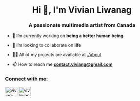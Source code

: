 <h1 align="center">Hi 👋, I'm Vivian Liwanag</h1>
<h3 align="center">A passionate multimedia artist from Canada</h3>

- 🔭 I’m currently working on **being a better human being**

- 👯 I’m looking to collaborate on **life**

- 👨‍💻 All of my projects are available at [./about](./about)

- 📫 How to reach me **contact.viviang@gmail.com**

<h3 align="left">Connect with me:</h3>
<p align="left">
<a href="https://linkedin.com/in/vivian-liwanag-a48592261" target="blank"><img align="center" src="https://raw.githubusercontent.com/rahuldkjain/github-profile-readme-generator/master/src/images/icons/Social/linked-in-alt.svg" alt="vivian-liwanag-a48592261" height="30" width="40" /></a>
<a href="https://instagram.com/vivliwanag" target="blank"><img align="center" src="https://raw.githubusercontent.com/rahuldkjain/github-profile-readme-generator/master/src/images/icons/Social/instagram.svg" alt="vivliwanag" height="30" width="40" /></a>
</p>
